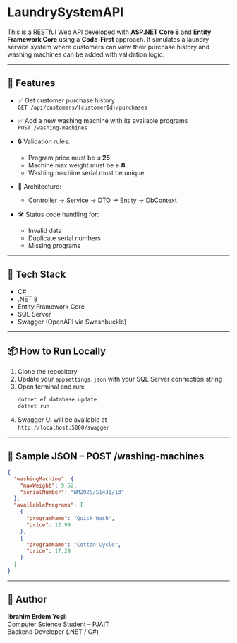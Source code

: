# LaundrySystemAPI

This is a RESTful Web API developed with **ASP.NET Core 8** and **Entity Framework Core** using a **Code-First** approach. It simulates a laundry service system where customers can view their purchase history and washing machines can be added with validation logic.

---

## 🚀 Features

- ✅ Get customer purchase history  
  `GET /api/customers/{customerId}/purchases`

- ✅ Add a new washing machine with its available programs  
  `POST /washing-machines`

- 🔒 Validation rules:
  - Program price must be **≤ 25**
  - Machine max weight must be **≥ 8**
  - Washing machine serial must be unique

- 🧱 Architecture:
  - Controller → Service → DTO → Entity → DbContext

- 🛠️ Status code handling for:
  - Invalid data
  - Duplicate serial numbers
  - Missing programs

---

## 🧰 Tech Stack

- C#  
- .NET 8  
- Entity Framework Core  
- SQL Server  
- Swagger (OpenAPI via Swashbuckle)  

---

## 📦 How to Run Locally

1. Clone the repository  
2. Update your `appsettings.json` with your SQL Server connection string  
3. Open terminal and run:
   ```bash
   dotnet ef database update
   dotnet run
   ```
4. Swagger UI will be available at  
   `http://localhost:5000/swagger`

---

## 📄 Sample JSON – POST /washing-machines

```json
{
  "washingMachine": {
    "maxWeight": 9.52,
    "serialNumber": "WM2025/S1431/13"
  },
  "availablePrograms": [
    {
      "programName": "Quick Wash",
      "price": 12.99
    },
    {
      "programName": "Cotton Cycle",
      "price": 17.29
    }
  ]
}
```

---

## 👤 Author

**İbrahim Erdem Yeşil**  
Computer Science Student – PJAIT  
Backend Developer (.NET / C#)
